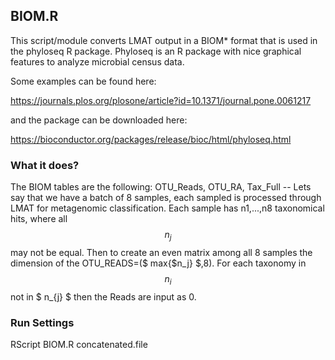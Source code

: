 ## BIOM.R

This script/module converts LMAT output in a BIOM* format that is used in the phyloseq 
R package.  Phyloseq is an R package with nice graphical features to analyze microbial census data.

Some examples can be found here:

https://journals.plos.org/plosone/article?id=10.1371/journal.pone.0061217

and the package can be downloaded here: 

https://bioconductor.org/packages/release/bioc/html/phyloseq.html

### What it does?
The BIOM tables are the following: OTU_Reads, OTU_RA, Tax_Full
-- Lets say that we have a batch of 8 samples, each sampled is processed through LMAT for metagenomic classification. Each sample has n1,...,n8 taxonomical hits, where all $$n_{j}$$ may not be equal. Then to create an even matrix among all 8 samples the dimension of the OTU_READS=($ max{$n_j} $,8). For each taxonomy in $$n_{i}$$ not in $ n_{j} $ then the Reads are input as 0.



### Run Settings



RScript BIOM.R concatenated.file 

